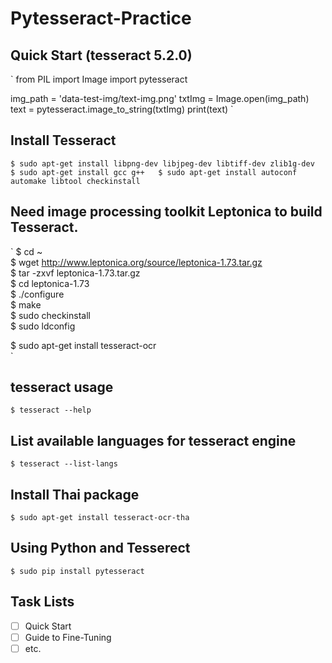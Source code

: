 # Pytesseract-Practice
## Quick Start (tesseract 5.2.0)
`
from PIL import Image
import pytesseract

img_path = 'data-test-img/text-img.png'
txtImg = Image.open(img_path)
text = pytesseract.image_to_string(txtImg)
print(text)
`
## Install Tesseract
`
$ sudo apt-get install libpng-dev libjpeg-dev libtiff-dev zlib1g-dev  
$ sudo apt-get install gcc g++  
$ sudo apt-get install autoconf automake libtool checkinstall 
`

## Need image processing toolkit Leptonica to build Tesseract.
`
$ cd ~  
$ wget http://www.leptonica.org/source/leptonica-1.73.tar.gz  
$ tar -zxvf leptonica-1.73.tar.gz  
$ cd leptonica-1.73  
$ ./configure  
$ make  
$ sudo checkinstall  
$ sudo ldconfig  

$ sudo apt-get install tesseract-ocr  
`

## tesseract usage
`$ tesseract --help`

## List available languages for tesseract engine
`$ tesseract --list-langs`

## Install Thai package
`$ sudo apt-get install tesseract-ocr-tha` 

## Using Python and Tesserect
`$ sudo pip install pytesseract`

## Task Lists
- [ ] Quick Start
- [ ] Guide to Fine-Tuning
- [ ] etc.
